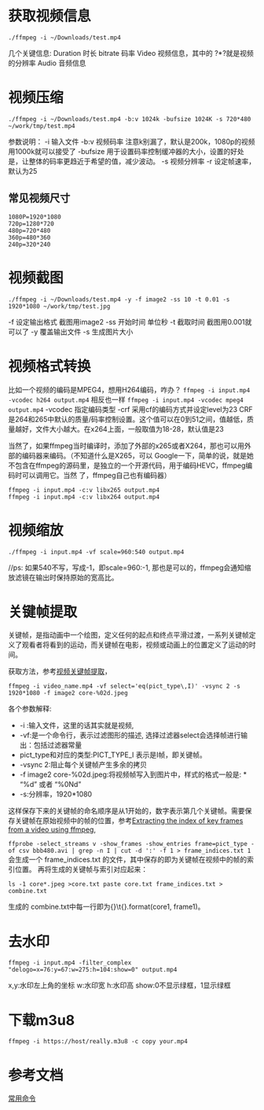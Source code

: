 # 获取视频信息

```shell
./ffmpeg -i ~/Downloads/test.mp4
```
几个关键信息:
Duration 时长
bitrate 码率
Video 视频信息，其中的 ?*?就是视频的分辨率
Audio 音频信息
# 视频压缩
```shell
./ffmpeg -i ~/Downloads/test.mp4 -b:v 1024k -bufsize 1024K -s 720*480 ~/work/tmp/test.mp4
```
参数说明：
-i 输入文件
-b:v 视频码率 注意k别漏了，默认是200k，1080p的视频用1000k就可以接受了
-bufsize 用于设置码率控制缓冲器的大小，设置的好处是，让整体的码率更趋近于希望的值，减少波动。
-s 视频分辨率
-r 设定帧速率，默认为25

## 常见视频尺寸

```
1080P=1920*1080
720p=1280*720
480p=720*480
360p=480*360
240p=320*240
```

# 视频截图

```shell
./ffmpeg -i ~/Downloads/test.mp4 -y -f image2 -ss 10 -t 0.01 -s 1920*1080 ~/work/tmp/test.jpg
```
-f 设定输出格式 截图用image2
-ss 开始时间 单位秒
-t 截取时间 截图用0.001就可以了
-y 覆盖输出文件
-s 生成图片大小

# 视频格式转换

比如一个视频的编码是MPEG4，想用H264编码，咋办？ 
`ffmpeg -i input.mp4 -vcodec h264 output.mp4`
相反也一样 
`ffmpeg -i input.mp4 -vcodec mpeg4 output.mp4`
 -vcodec 指定编码类型  -crf  采用cf的编码方式并设定level为23
 CRF是264和265中默认的质量/码率控制设置。这个值可以在0到51之间，值越低，质量越好，文件大小越大。在x264上面，一般取值为18-28，默认值是23

当然了，如果ffmpeg当时编译时，添加了外部的x265或者X264，那也可以用外部的编码器来编码。（不知道什么是X265，可以 Google一下，简单的说，就是她不包含在ffmpeg的源码里，是独立的一个开源代码，用于编码HEVC，ffmpeg编码时可以调用它。当然 了，ffmpeg自己也有编码器） 

```shell 
ffmpeg -i input.mp4 -c:v libx265 output.mp4 
ffmpeg -i input.mp4 -c:v libx264 output.mp4
```

 
# 视频缩放
 
```shell
./ffmpeg -i input.mp4 -vf scale=960:540 output.mp4 
```
//ps: 如果540不写，写成-1，即scale=960:-1, 那也是可以的，ffmpeg会通知缩放滤镜在输出时保持原始的宽高比。

# 关键帧提取
关键帧，是指动画中一个绘图，定义任何的起点和终点平滑过渡，一系列关键帧定义了观看者将看到的运动，而关键帧在电影，视频或动画上的位置定义了运动的时间。

获取方法，参考[视频关键帧提取](https://blog.csdn.net/qingyuanluofeng/article/details/45375647)，

`ffmpeg -i video_name.mp4 -vf select='eq(pict_type\,I)' -vsync 2 -s 1920*1080 -f image2 core-%02d.jpeg`

各个参数解释: 
* -i :输入文件，这里的话其实就是视频, 
* -vf:是一个命令行，表示过滤图形的描述, 选择过滤器select会选择帧进行输出：包括过滤器常量 
* pict_type和对应的类型:PICT_TYPE_I 表示是I帧，即关键帧。 
* -vsync 2:阻止每个关键帧产生多余的拷贝 
* -f image2 core-%02d.jpeg:将视频帧写入到图片中，样式的格式一般是: * “%d” 或者 “%0Nd” 
* -s:分辨率，1920*1080

这样保存下来的关键帧的命名顺序是从1开始的，数字表示第几个关键帧。需要保存关键帧在原始视频中的帧的位置，参考[Extracting the index of key frames from a video using ffmpeg](https://superuser.com/questions/885452/extracting-the-index-of-key-frames-from-a-video-using-ffmpeg),

`ffprobe -select_streams v -show_frames -show_entries frame=pict_type -of csv bbb480.avi | grep -n I | cut -d ':' -f 1 > frame_indices.txt
1`
会生成一个 frame_indices.txt 的文件，其中保存的即为关键帧在视频中的帧的索引位置。 
再将生成的关键帧与索引对应起来：

`ls -1 core*.jpeg >core.txt
paste core.txt frame_indices.txt > combine.txt`

生成的 combine.txt中每一行即为{}\t{}.format(core1, frame1)。
 
# 去水印
`ffmpeg -i input.mp4 -filter_complex "delogo=x=76:y=67:w=275:h=104:show=0" output.mp4` 

x,y:水印左上角的坐标
w:水印宽
h:水印高
show:0不显示绿框，1显示绿框

# 下载m3u8
 
 `ffmpeg -i https://host/really.m3u8 -c copy your.mp4`
 
# 参考文档
[常用命令](https://www.cnblogs.com/xuan52rock/p/7929509.html)